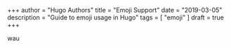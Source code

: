 +++
author = "Hugo Authors"
title = "Emoji Support"
date = "2019-03-05"
description = "Guide to emoji usage in Hugo"
tags = [
    "emoji"
    ]
draft = true
+++

wau
